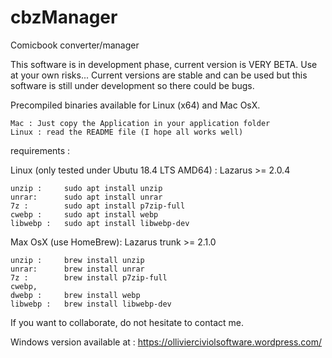 # cbzManager
Comicbook converter/manager

This software is in development phase, current version is VERY BETA. Use at your own risks...
Current versions are stable and can be used but this software is still under development so there could be bugs.

Precompiled binaries available for Linux (x64) and Mac OsX.

	Mac : Just copy the Application in your application folder
	Linux : read the README file (I hope all works well)

requirements :

Linux (only tested under Ubutu 18.4 LTS AMD64) :
Lazarus >= 2.0.4

	unzip : 	sudo apt install unzip
	unrar: 		sudo apt install unrar
	7z : 		sudo apt install p7zip-full
	cwebp : 	sudo apt install webp
	libwebp : 	sudo apt install libwebp-dev

Max OsX (use HomeBrew):
Lazarus trunk >= 2.1.0

	unzip : 	brew install unzip
	unrar: 		brew install unrar
	7z : 		brew install p7zip-full
	cwebp,
	dwebp : 	brew install webp
	libwebp : 	brew install libwebp-dev

If you want to collaborate, do not hesitate to contact me.

Windows version available at  : https://ollivierciviolsoftware.wordpress.com/

